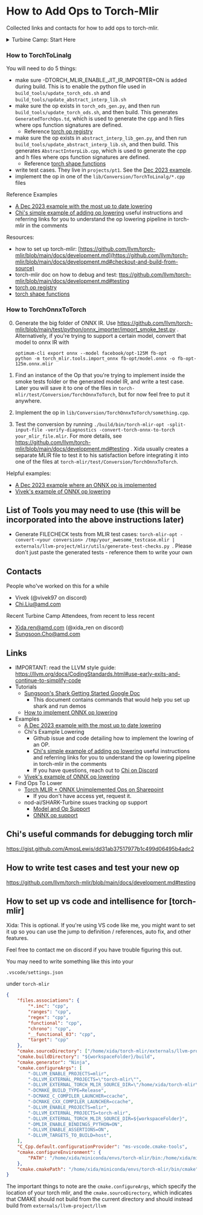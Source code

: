 # How to Add Ops to Torch-Mlir

Collected links and contacts for how to add ops to torch-mlir.

<details>
<summary>Turbine Camp: Start Here</summary>
This document was previously known as `turbine-camp.md` to Nod.ai. "Turbine Camp" is part of Nod.ai's onboarding process. Welcome to turbine camp. This document originated at Nod.ai as a part of onboardding process, where new nod-ai folks learn about the architecture of our work by adding support for 2 ops to torch-mlir. I decided to put this into torch mlir because a lot of this is about torch-mlir.

Written & maintained by @renxida

Guides by other folks that were used during the creation of this document:

- [Chi Liu](https://gist.github.com/AmosLewis/dd31ab37517977b1c499d06495b4adc2)
- [Sunsoon](https://docs.google.com/document/d/1H79DwW_wnVzUU81EogwY5ueXgnl-QzKet1p2lnqPar4/edit?pli=1)

## Before you begin...

Nod-ai maintains the pipeline below, which allows us to take a ML model from e.g. huggingface, and compile it to a variety of devices including llvm-cpu, rocm and cuda and more as an optimized `vmfb` binary.

1. The pipeline begins with a huggingface model, or some other supported source like llama.cpp.
2. [nod-ai/SHARK-Turbine](https://github.com/nod-ai/SHARK-Turbine) takes a huggingface model and exports a `.mlir` file.
3. **[llvm/torch-mlir](https://github.com/llvm/torch-mlir)**, which you will be working on in turbine-camp, will lower torchscript, torch dialect, and torch aten ops further into a mixture `linalg` or `math` MLIR dialects (with occasionally other dialects in the mix)
4. [IREE](https://github.com/openxla/iree) converts the final `.mlir` file into a binary (typically `.vmfb`) for running on a device (llvm-cpu, rocm, vulcan, cuda, etc).

The details of how we do it and helpful commands to help you set up each repo is in [Sungsoon's Shark Getting Started Google Doc](https://docs.google.com/document/d/1H79DwW_wnVzUU81EogwY5ueXgnl-QzKet1p2lnqPar4/edit?pli=1)

PS: IREE is pronounced Eerie, and hence the ghost icon.

## How to begin

0. Set up torch-mlir according to the instructions here: <https://github.com/llvm/torch-mlir/blob/main/docs/development.md>
1. You will start by adding support for 2 ops in torch-mlir, to get you familiar with the center of our pipeline. Begin by reading [torch-mlir's documentation on how to implement a new torch op](https://github.com/llvm/torch-mlir/blob/main/docs/Torch-ops-E2E-implementation.md), and set up `llvm/torch_mlir` using <https://github.com/llvm/torch-mlir/blob/main/docs/development.md>
2. Pick 1 of the yet-unimplemented from the following. You should choose something that looks easy to you. **Make sure you create an issue by clicking the little "target" icon to the right of the op, thereby marking the op as yours**
    - [TorchToLinalg ops tracking issue](https://github.com/nod-ai/SHARK-Turbine/issues/347)
    - [TorchOnnnxToTorch ops tracking issue](https://github.com/nod-ai/SHARK-Turbine/issues/215)
3. Implement it. For torch -> linalg, see the how to torchop section below. For Onnx ops, see how to onnx below.
5. Make a pull request and reference your issue. When the pull request is closed, also close your issue to mark the op as done

</details>

### How to TorchToLinalg

You will need to do 5 things:

- make sure -DTORCH_MLIR_ENABLE_JIT_IR_IMPORTER=ON is added during build. This is to enable the python file used in `build_tools/update_torch_ods.sh` and `build_tools/update_abstract_interp_lib.sh`
- make sure the op exists in `torch_ods_gen.py`, and then run `build_tools/update_torch_ods.sh`, and then build. This generates `GeneratedTorchOps.td`, which is used to generate the cpp and h files where ops function signatures are defined.
  - Reference [torch op registry](https://github.com/pytorch/pytorch/blob/7451dd058564b5398af79bfc1e2669d75f9ecfa2/torch/csrc/jit/passes/utils/op_registry.cpp#L21)
- make sure the op exists in `abstract_interp_lib_gen.py`, and then run `build_tools/update_abstract_interp_lib.sh`, and then build. This generates `AbstractInterpLib.cpp`, which is used to generate the cpp and h files where ops function signatures are defined.
  - Reference [torch shape functions](https://github.com/pytorch/pytorch/blob/7451dd058564b5398af79bfc1e2669d75f9ecfa2/torch/jit/_shape_functions.py#L1311)
- write test cases. They live in `projects/pt1`. See the [Dec 2023 example](https://github.com/llvm/torch-mlir/pull/2640/files).
- implement the op in one of the `lib/Conversion/TorchToLinalg/*.cpp` files

Reference Examples

- [A Dec 2023 example with the most up to date lowering](https://github.com/llvm/torch-mlir/pull/2640/files)
- [Chi's simple example of adding op lowering](https://github.com/llvm/torch-mlir/pull/1454) useful instructions and referring links for you to understand the op lowering pipeline in torch-mlir in the comments

Resources:

- how to set up torch-mlir: [https://github.com/llvm/torch-mlir/blob/main/docs/development.md](https://github.com/llvm/torch-mlir/blob/main/docs/development.md#checkout-and-build-from-source)
- torch-mlir doc on how to debug and test: [ttps://github.com/llvm/torch-mlir/blob/main/docs/development.md#testing](https://github.com/llvm/torch-mlir/blob/main/docs/development.md#testing)
- [torch op registry](https://github.com/pytorch/pytorch/blob/7451dd058564b5398af79bfc1e2669d75f9ecfa2/torch/csrc/jit/passes/utils/op_registry.cpp#L21)
- [torch shape functions](https://github.com/pytorch/pytorch/blob/7451dd058564b5398af79bfc1e2669d75f9ecfa2/torch/jit/_shape_functions.py#L1311)

### How to TorchOnnxToTorch

0. Generate the big folder of ONNX IR. Use <https://github.com/llvm/torch-mlir/blob/main/test/python/onnx_importer/import_smoke_test.py> . Alternatively, if you're trying to support a certain model, convert that model to onnx IR with

   ```
   optimum-cli export onnx --model facebook/opt-125M fb-opt
   python -m torch_mlir.tools.import_onnx fb-opt/model.onnx -o fb-opt-125m.onnx.mlir
   ```

2. Find an instance of the Op that you're trying to implement inside the smoke tests folder or the generated model IR, and write a test case. Later you will save it to one of the files in `torch-mlir/test/Conversion/TorchOnnxToTorch`, but for now feel free to put it anywhere.
3. Implement the op in `lib/Conversion/TorchOnnxToTorch/something.cpp`.
4. Test the conversion by running `./build/bin/torch-mlir-opt -split-input-file -verify-diagnostics -convert-torch-onnx-to-torch your_mlir_file.mlir`. For more details, see <https://github.com/llvm/torch-mlir/blob/main/docs/development.md#testing> . Xida usually creates a separate MLIR file to test it to his satisfaction before integrating it into one of the files at `torch-mlir/test/Conversion/TorchOnnxToTorch`.

Helpful examples:

- [A Dec 2023 example where an ONNX op is implemented](https://github.com/llvm/torch-mlir/pull/2641/files#diff-b584b152020af6d2e5dbf62a08b2f25ed5afc2c299228383b9651d22d44b5af4R493)
- [Vivek's example of ONNX op lowering](https://github.com/llvm/torch-mlir/commit/dc9ea08db5ac295b4b3f91fc776fef6a702900b9)

## List of Tools you may need to use (this will be incorporated into the above instructions later)

- Generate FILECHECK tests from MLIR test cases: `torch-mlir-opt -convert-<your conversion> /tmp/your_awesome_testcase.mlir | externals/llvm-project/mlir/utils/generate-test-checks.py
`. Please don't just paste the generated tests - reference them to write your own

## Contacts

People who've worked on this for a while

- Vivek (@vivek97 on discord)
- <Chi.Liu@amd.com>

Recent Turbine Camp Attendees, from recent to less recent

- <Xida.ren@amd.com> (@xida_ren on discord)
- <Sungsoon.Cho@amd.com>

## Links

- IMPORTANT: read the LLVM style guide: <https://llvm.org/docs/CodingStandards.html#use-early-exits-and-continue-to-simplify-code>
- Tutorials
  - [Sungsoon's Shark Getting Started Google Doc](https://docs.google.com/document/d/1H79DwW_wnVzUU81EogwY5ueXgnl-QzKet1p2lnqPar4/edit?pli=1)
    - This document contains commands that would help you set up shark and run demos
  - [How to implement ONNX op lowering](https://github.com/llvm/torch-mlir/blob/main/docs/importers/onnx_importer.md)
- Examples
  - [A Dec 2023 example with the most up to date lowering](https://github.com/llvm/torch-mlir/pull/2640/files)
  - Chi's Example Lowering
    - Github issue and code detailing how to implement the lowring of an OP.
    - [Chi's simple example of adding op lowering](https://github.com/llvm/torch-mlir/pull/1454) useful instructions and referring links for you to understand the op lowering pipeline in torch-mlir in the comments
    - If you have questions, reach out to [Chi on Discord](https://discordapp.com/channels/973663919757492264/1104195883307892837/1180233875058868224)
  - [Vivek's example of ONNX op lowering](https://github.com/llvm/torch-mlir/commit/dc9ea08db5ac295b4b3f91fc776fef6a702900b9)
- Find Ops To Lower
  - [Torch MLIR + ONNX Unimplemented Ops on Sharepoint](https://amdcloud-my.sharepoint.com/:x:/r/personal/esaimana_amd_com/Documents/Torch%20MLIR%20+%20ONNX%20Unimplemented%20Ops.xlsx?d=w438f26fac8fd44eeafb89bc99e2c563b&csf=1&web=1&e=Qd4eHm)
    - If you don't have access yet, request it.
  - nod-ai/SHARK-Turbine ssues tracking op support
    - [Model and Op Support](https://github.com/nod-ai/SHARK-Turbine/issues/119)
    - [ONNX op support](https://github.com/nod-ai/SHARK-Turbine/issues/215)

## Chi's useful commands for debugging torch mlir

<https://gist.github.com/AmosLewis/dd31ab37517977b1c499d06495b4adc2>

## How to write test cases and test your new op

<https://github.com/llvm/torch-mlir/blob/main/docs/development.md#testing>

## How to set up vs code and intellisence for [torch-mlir]

Xida: This is optional. If you're using VS code like me, you might want to set it up so you can use the jump to definition / references, auto fix, and other features.

Feel free to contact me on discord if you have trouble figuring this out.

You may need to write something like this into your

```.vscode/settings.json```

under `torch-mlir`

```json
{
    "files.associations": {
        "*.inc": "cpp",
        "ranges": "cpp",
        "regex": "cpp",
        "functional": "cpp",
        "chrono": "cpp",
        "__functional_03": "cpp",
        "target": "cpp"
    },
    "cmake.sourceDirectory": ["/home/xida/torch-mlir/externals/llvm-project/llvm"],
    "cmake.buildDirectory": "${workspaceFolder}/build",
    "cmake.generator": "Ninja",
    "cmake.configureArgs": [
        "-DLLVM_ENABLE_PROJECTS=mlir",
        "-DLLVM_EXTERNAL_PROJECTS=\"torch-mlir\"",
        "-DLLVM_EXTERNAL_TORCH_MLIR_SOURCE_DIR=\"/home/xida/torch-mlir\"",
        "-DCMAKE_BUILD_TYPE=Release",
        "-DCMAKE_C_COMPILER_LAUNCHER=ccache",
        "-DCMAKE_CXX_COMPILER_LAUNCHER=ccache",
        "-DLLVM_ENABLE_PROJECTS=mlir",
        "-DLLVM_EXTERNAL_PROJECTS=torch-mlir",
        "-DLLVM_EXTERNAL_TORCH_MLIR_SOURCE_DIR=${workspaceFolder}",
        "-DMLIR_ENABLE_BINDINGS_PYTHON=ON",
        "-DLLVM_ENABLE_ASSERTIONS=ON",
        "-DLLVM_TARGETS_TO_BUILD=host",
    ],
    "C_Cpp.default.configurationProvider": "ms-vscode.cmake-tools",
    "cmake.configureEnvironment": {
        "PATH": "/home/xida/miniconda/envs/torch-mlir/bin:/home/xida/miniconda/condabin:/home/xida/miniconda/bin:/home/xida/miniconda/bin:/home/xida/miniconda/condabin:/home/xida/miniconda/bin:/home/xida/miniconda/bin:/home/xida/miniconda/condabin:/usr/local/sbin:/usr/local/bin:/usr/sbin:/usr/bin:/sbin:/bin:/usr/games:/usr/local/games:/snap/bin"
    },
    "cmake.cmakePath": "/home/xida/miniconda/envs/torch-mlir/bin/cmake", // make sure this is a cmake that knows where your python is
}
```

The important things to note are the `cmake.configureArgs`, which specify the location of your torch mlir, and the `cmake.sourceDirectory`, which indicates that CMAKE should not build from the current directory and should instead build from `externals/llvm-project/llvm`
